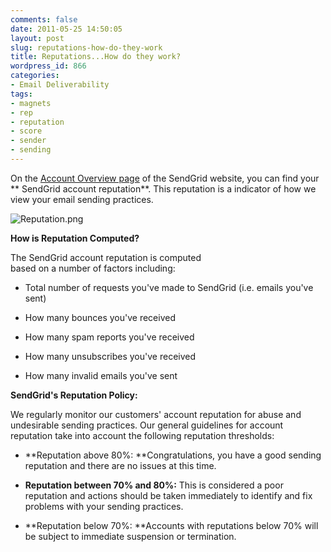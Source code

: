 ```yaml
---
comments: false
date: 2011-05-25 14:50:05
layout: post
slug: reputations-how-do-they-work
title: Reputations...How do they work?
wordpress_id: 866
categories:
- Email Deliverability
tags:
- magnets
- rep
- reputation
- score
- sender
- sending
---
```


On the [Account Overview page](http://sendgrid.com/account/overview) of the SendGrid website, you can find your ** SendGrid account reputation**. This reputation is a indicator of how we view your email sending practices.




![Reputation.png](/wp-content/uploads/2011/05/Reputation.png)




**How is Reputation Computed?**




The SendGrid account reputation is computed   
based on a number of factors including:






  * Total number of requests you've made to SendGrid (i.e. emails you've sent)


  * How many bounces you've received


  * How many spam reports you've received


  * How many unsubscribes you've received


  * How many invalid emails you've sent




**SendGrid's Reputation Policy:**




We regularly monitor our customers' account reputation for abuse and undesirable sending practices. Our general guidelines for account reputation take into account the following reputation thresholds:






  * **Reputation above 80%: **Congratulations, you have a good sending reputation and there are no issues at this time.


  * **Reputation between 70% and 80%:** This is considered a poor reputation and actions should be taken immediately to identify and fix problems with your sending practices.


  * **Reputation below 70%: **Accounts with reputations below 70% will be subject to immediate suspension or termination.


